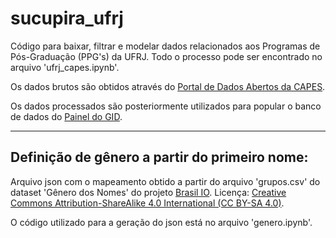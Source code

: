 # sucupira_ufrj

Código para baixar, filtrar e modelar dados relacionados aos Programas de Pós-Graduação (PPG's) da UFRJ. Todo o processo pode ser encontrado no arquivo 'ufrj_capes.ipynb'.

Os dados brutos são obtidos através do [Portal de Dados Abertos da CAPES](https://dadosabertos.capes.gov.br/).

Os dados processados são posteriormente utilizados para popular o banco de dados do [Painel do GID](https://github.com/GID-UFRJ/gid-painel).

---

## Definição de gênero a partir do primeiro nome:

Arquivo json com o mapeamento obtido a partir do arquivo 'grupos.csv' do dataset 'Gênero dos Nomes' do projeto [Brasil IO](https://brasil.io/dataset/genero-nomes/grupos/). Licença:  [Creative Commons Attribution-ShareAlike 4.0 International (CC BY-SA 4.0)](https://creativecommons.org/licenses/by-sa/4.0/). 

O código utilizado para a geração do json está no arquivo 'genero.ipynb'.
